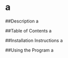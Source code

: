 # a
  ##Description 
  a
  
  ##Table of Contents
  a

  ##Installation Instructions
  a

  ##Using the Program
  a
